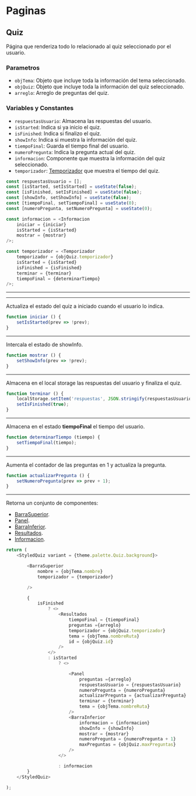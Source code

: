 # Paginas

## Quiz

Página que renderiza todo lo relacionado al quiz seleccionado por el usuario.

### Parametros

- `objTema`: Objeto que incluye toda la información del tema seleccionado.
- `objQuiz`: Objeto que incluye toda la información del quiz seleccionado.
- `arreglo`: Arreglo de preguntas del quiz.

### Variables y Constantes

- `respuestasUsuario`: Almacena las respuestas del usuario.
- `isStarted`: Indica si ya inicio el quiz.
- `isFinished`: Indica si finalizo el quiz.
- `showInfo`: Indica si muestra la información del quiz.
- `tiempoFinal`: Guarda el tiempo final del usuario.
- `numeroPregunta`: Indica la pregunta actual del quiz.
- `informacion`: Componente que muestra la información del quiz seleccionado.
- `temporizador`: [Temporizador](../componentes/README.md#temporizador) que muestra el tiempo del quiz.



```js
const respuestasUsuario = [];
const [isStarted, setIsStarted] = useState(false);
const [isFinished, setIsFinished] = useState(false);
const [showInfo, setShowInfo] = useState(false);
const [tiempoFinal, setTiempoFinal] = useState(0);
const [numeroPregunta, setNumeroPregunta] = useState(0);

const informacion = <Informacion
    iniciar = {iniciar}
    isStarted = {isStarted}
    mostrar = {mostrar}
/>;

const temporizador = <Temporizador
    temporizador = {objQuiz.temporizador}
    isStarted = {isStarted}
    isFinished = {isFinished}
    terminar = {terminar}
    tiempoFinal = {determinarTiempo}
/>;
```

---
---

Actualiza el estado del quiz a iniciado cuando el usuario lo indica.

```js
function iniciar () {
    setIsStarted(prev => !prev);
}
```

---

Intercala el estado de showInfo.

```js
function mostrar () {
    setShowInfo(prev => !prev);
}
```

---

Almacena en el local storage las respuestas del usuario y finaliza el quiz.

```js
function terminar () {
    localStorage.setItem('respuestas', JSON.stringify(respuestasUsuario));
    setIsFinished(true);
}
```

---

Almacena en el estado **tiempoFinal** el tiempo del usuario.

```js
function determinarTiempo (tiempo) {
    setTiempoFinal(tiempo);
}
```

---

Aumenta el contador de las preguntas en 1 y actualiza la pregunta.

```js
function actualizarPregunta () {
    setNumeroPregunta(prev => prev + 1);
}
```

---

Retorna un conjunto de componentes:

- [BarraSuperior](../componentes/README.md#barrasuperior).
- [Panel](../componentes/README.md#panel).
- [BarraInferior](../componentes/README.md#barrainferior).
- [Resultados](../componentes/README.md#resultados).
- [Informacion](../componentes/README.md#informacion).

```js
return (
    <StyledQuiz variant = {theme.palette.Quiz.background}>

        <BarraSuperior
            nombre = {objTema.nombre}
            temporizador = {temporizador}

        />

        {
            isFinished
                ? <>
                    <Resultados
                        tiempoFinal = {tiempoFinal}
                        preguntas ={arreglo}
                        temporizador = {objQuiz.temporizador}
                        tema = {objTema.nombreRuta}
                        id = {objQuiz.id}
                    />
                </>
                : isStarted
                    ? <>

                        <Panel
                            preguntas ={arreglo}
                            respuestasUsuario = {respuestasUsuario}
                            numeroPregunta = {numeroPregunta}
                            actualizarPregunta = {actualizarPregunta}
                            terminar = {terminar}
                            tema = {objTema.nombreRuta}
                        />
                        <BarraInferior
                            informacion = {informacion}
                            showInfo = {showInfo}
                            mostrar = {mostrar}
                            numeroPregunta = {numeroPregunta + 1}
                            maxPreguntas = {objQuiz.maxPreguntas}
                        />
                    </>

                    : informacion
        }
    </StyledQuiz>

);
```